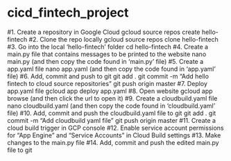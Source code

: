 # cicd_fintech_project

#1. Create a repository in Google Cloud
gcloud source repos create hello-fintech
#2. Clone the repo locally
gcloud source repos clone hello-fintech
#3. Go into the local ‘hello-fintech’ folder
cd hello-fintech
#4. Create a main.py file that contains messages to be printed to the website
nano main.py           (and then copy the code found in ‘main.py’ file)
#5. Create a app.yaml file
nano app.yaml          (and then copy the code found in ‘app.yaml’ file)
#6. Add, commit and push to git
git add .
git commit -m “Add hello fintech to cloud source repositories”
git push origin master
#7. Deploy app.yaml file 
gcloud app deploy app.yaml
#8. Open website
gcloud app browse       (and then click the url to open it)
#9. Create a cloudbuild.yaml file
nano cloudbuild.yaml    (and then copy the code found in ‘cloudbuild.yaml’ file)
#10. Add, commit and push the cloudbuild.yaml file to git
git add .
git commit -m “Add cloudbuild yaml file”
git push origin master
#11. Create a cloud build trigger in GCP console
#12. Enable service account permissions for “App Engine” and “Service Accounts” in Cloud Build settings
#13. Make changes to the main.py file
#14. Add, commit and push the edited main.py file to git
